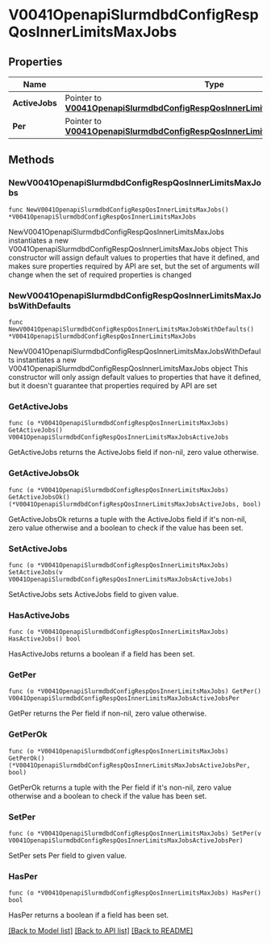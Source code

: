 # V0041OpenapiSlurmdbdConfigRespQosInnerLimitsMaxJobs

## Properties

Name | Type | Description | Notes
------------ | ------------- | ------------- | -------------
**ActiveJobs** | Pointer to [**V0041OpenapiSlurmdbdConfigRespQosInnerLimitsMaxJobsActiveJobs**](V0041OpenapiSlurmdbdConfigRespQosInnerLimitsMaxJobsActiveJobs.md) |  | [optional] 
**Per** | Pointer to [**V0041OpenapiSlurmdbdConfigRespQosInnerLimitsMaxJobsActiveJobsPer**](V0041OpenapiSlurmdbdConfigRespQosInnerLimitsMaxJobsActiveJobsPer.md) |  | [optional] 

## Methods

### NewV0041OpenapiSlurmdbdConfigRespQosInnerLimitsMaxJobs

`func NewV0041OpenapiSlurmdbdConfigRespQosInnerLimitsMaxJobs() *V0041OpenapiSlurmdbdConfigRespQosInnerLimitsMaxJobs`

NewV0041OpenapiSlurmdbdConfigRespQosInnerLimitsMaxJobs instantiates a new V0041OpenapiSlurmdbdConfigRespQosInnerLimitsMaxJobs object
This constructor will assign default values to properties that have it defined,
and makes sure properties required by API are set, but the set of arguments
will change when the set of required properties is changed

### NewV0041OpenapiSlurmdbdConfigRespQosInnerLimitsMaxJobsWithDefaults

`func NewV0041OpenapiSlurmdbdConfigRespQosInnerLimitsMaxJobsWithDefaults() *V0041OpenapiSlurmdbdConfigRespQosInnerLimitsMaxJobs`

NewV0041OpenapiSlurmdbdConfigRespQosInnerLimitsMaxJobsWithDefaults instantiates a new V0041OpenapiSlurmdbdConfigRespQosInnerLimitsMaxJobs object
This constructor will only assign default values to properties that have it defined,
but it doesn't guarantee that properties required by API are set

### GetActiveJobs

`func (o *V0041OpenapiSlurmdbdConfigRespQosInnerLimitsMaxJobs) GetActiveJobs() V0041OpenapiSlurmdbdConfigRespQosInnerLimitsMaxJobsActiveJobs`

GetActiveJobs returns the ActiveJobs field if non-nil, zero value otherwise.

### GetActiveJobsOk

`func (o *V0041OpenapiSlurmdbdConfigRespQosInnerLimitsMaxJobs) GetActiveJobsOk() (*V0041OpenapiSlurmdbdConfigRespQosInnerLimitsMaxJobsActiveJobs, bool)`

GetActiveJobsOk returns a tuple with the ActiveJobs field if it's non-nil, zero value otherwise
and a boolean to check if the value has been set.

### SetActiveJobs

`func (o *V0041OpenapiSlurmdbdConfigRespQosInnerLimitsMaxJobs) SetActiveJobs(v V0041OpenapiSlurmdbdConfigRespQosInnerLimitsMaxJobsActiveJobs)`

SetActiveJobs sets ActiveJobs field to given value.

### HasActiveJobs

`func (o *V0041OpenapiSlurmdbdConfigRespQosInnerLimitsMaxJobs) HasActiveJobs() bool`

HasActiveJobs returns a boolean if a field has been set.

### GetPer

`func (o *V0041OpenapiSlurmdbdConfigRespQosInnerLimitsMaxJobs) GetPer() V0041OpenapiSlurmdbdConfigRespQosInnerLimitsMaxJobsActiveJobsPer`

GetPer returns the Per field if non-nil, zero value otherwise.

### GetPerOk

`func (o *V0041OpenapiSlurmdbdConfigRespQosInnerLimitsMaxJobs) GetPerOk() (*V0041OpenapiSlurmdbdConfigRespQosInnerLimitsMaxJobsActiveJobsPer, bool)`

GetPerOk returns a tuple with the Per field if it's non-nil, zero value otherwise
and a boolean to check if the value has been set.

### SetPer

`func (o *V0041OpenapiSlurmdbdConfigRespQosInnerLimitsMaxJobs) SetPer(v V0041OpenapiSlurmdbdConfigRespQosInnerLimitsMaxJobsActiveJobsPer)`

SetPer sets Per field to given value.

### HasPer

`func (o *V0041OpenapiSlurmdbdConfigRespQosInnerLimitsMaxJobs) HasPer() bool`

HasPer returns a boolean if a field has been set.


[[Back to Model list]](../README.md#documentation-for-models) [[Back to API list]](../README.md#documentation-for-api-endpoints) [[Back to README]](../README.md)


